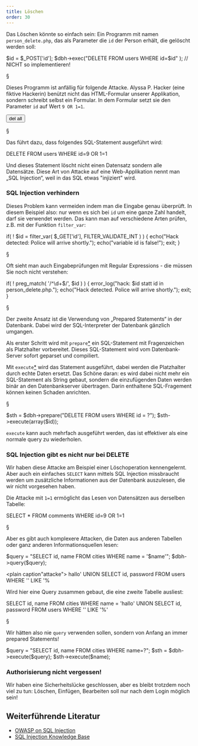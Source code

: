 ```yaml
---
title: Löschen
order: 30
---
```


Das Löschen könnte so einfach sein: Ein Programm mit namen `person_delete.php`,
das als Parameter die `id` der Person erhält, die gelöscht werden soll:

<php caption="Skript person_delete.php mit Sicherheitslücke!">
$id   = $_POST['id'];
$dbh->exec("DELETE FROM users WHERE id=$id" );  
// NICHT so implementieren!
</php>

§

Dieses Programm ist anfällig für folgende Attacke. Alyssa P. Hacker (eine fiktive Hackerin) 
benützt nicht das HTML-Formular unserer Applikation, sondern schreibt selbst ein Formular.
In dem Formular setzt sie den Parameter `id` auf Wert `9 OR 1=1`.

<htmlcode caption="Formular für die Attacke auf das Skript person_delete.php">
<form method="post" 
      action="http://somedomain.at/person_delete.php">
    <input type="hidden" value="9 OR 1=1" name="id"/>
    <input type="submit" value="del all"/>
</form>
</htmlcode>

§

Das führt dazu, dass folgendes SQL-Statement ausgeführt wird:

<sql>
DELETE FROM users WHERE id=9 OR 1=1
</sql>

Und dieses Statement löscht nicht einen Datensatz sondern alle Datensätze. Diese
Art von Attacke auf eine Web-Applikation nennt man „SQL Injection“, weil in
das SQL etwas "injiziert" wird.

### SQL Injection verhindern

Dieses Problem kann vermeiden indem man die Eingabe genau überprüft. In diesem
Beispiel also: nur wenn es sich bei `id` um eine ganze Zahl handelt, darf sie
verwendet werden. Das kann man auf verschiedene Arten prüfen, 
z.B. mit der Funktion `filter_var`: 

<php caption="Eingabeprüfung mit filter_var">
if( ! $id = filter_var( $_GET['id'], FILTER_VALIDATE_INT ) ) {
  echo("Hack detected: Police will arrive shortly.");
  echo("variable id is false!");
  exit;
}
</php>

§

Oft sieht man auch Eingabeprüfungen mit Regular Expressions - die müssen Sie noch nicht verstehen:

<php caption="Eingabeprüfung mit Regular Expression">
if( ! preg_match( '/^\d+$/', $id ) ) {
    error_log("hack: $id statt id in person_delete.php.");
    echo("Hack detected. Police will arrive shortly.");
    exit;
}
</php>

§

Der zweite Ansatz ist die Verwendung von „Prepared Statements“ in der Datenbank.
Dabei wird der SQL-Interpreter der Datenbank gänzlich umgangen. 

Als erster Schritt wird mit `prepare`[*](http://www.php.net/manual/en/pdo.prepare.php) 
ein SQL-Statement mit Fragenzeichen als Platzhalter vorbereitet. Dieses
SQL-Statement wird vom Datenbank-Server sofort geparset und compiliert. 

Mit `execute`[*](http://www.php.net/manual/en/pdostatement.execute.php) 
wird das Statement ausgeführt, dabei werden die Platzhalter durch echte Daten
ersetzt.  Das Schöne daran: es wird dabei nicht mehr ein SQL-Statement als
String gebaut, sondern die einzufügenden Daten werden binär an den
Datenbankserver übertragen. Darin enthaltene SQL-Fragement können keinen Schaden
anrichten.

§

<php caption="DELETE mit prepared statement">
$sth = $dbh->prepare("DELETE FROM users WHERE id = ?");
$sth->execute(array($id));
</php>

`execute` kann auch mehrfach ausgeführt werden, das ist effektiver als eine
normale query zu wiederholen.

### SQL Injection gibt es nicht nur bei DELETE

Wir haben diese Attacke am Beispiel einer Löschoperation kennengelernt.
Aber auch ein einfaches `SELECT` kann mittels SQL Injection missbraucht werden
um zusätzliche Informationen aus der Datenbank auszulesen, die wir nicht
vorgesehen haben.

Die Attacke mit `1=1` ermöglicht das Lesen von Datensätzen aus derselben Tabelle:

<sql>
SELECT * FROM comments WHERE id=9 OR 1=1
</sql>

§

Aber es gibt auch komplexere Attacken, die Daten aus anderen Tabellen oder
ganz anderen Informationsquellen lesen:

<php caption="verwundbarer code">
$query = "SELECT id, name FROM cities WHERE name = '$name'";
$dbh->query($query);
</php>

<plain caption"attacke">
hallo' UNION SELECT id, password FROM users WHERE '' LIKE '%
</plain>

Wird hier eine Query zusammen gebaut, die eine zweite Tabelle ausliest:

<sql>
  SELECT id, name FROM cities WHERE name = 'hallo' 
  UNION 
  SELECT id, password FROM users WHERE '' LIKE '%'
</sql>

§

Wir hätten also nie `query` verwenden sollen, sondern von Anfang an
immer prepared Statements! 

<php caption="sicherer code">
$query = "SELECT id, name FROM cities WHERE name=?";
$sth = $dbh->execute($query);
$sth->execute($name);
</php>


### Authorisierung nicht vergessen!

Wir haben eine Sicherheitslücke geschlossen, aber es bleibt trotzdem noch viel
zu tun: Löschen, Einfügen, Bearbeiten soll nur nach dem Login möglich sein!


## Weiterführende Literatur

* [OWASP on SQL Injection](https://www.owasp.org/index.php/SQL_injection)
* [SQL Injection Knowledge Base](http://www.websec.ca/kb/sql_injection)
